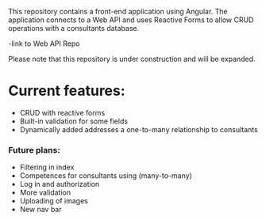 This repository contains a front-end application using Angular. The application connects to a Web API and uses Reactive Forms to allow CRUD operations with a consultants database.

-link to Web API Repo

Please note that this repository is under construction and will be expanded.

# Current features:

- CRUD with reactive forms
- Built-in validation for some fields
- Dynamically added addresses a one-to-many relationship to consultants 

### Future plans:

- Filtering in index
- Competences for consultants using (many-to-many)
- Log in and authorization
- More validation 
- Uploading of images
- New nav bar
